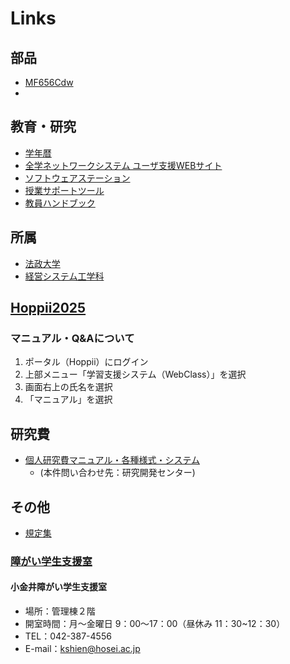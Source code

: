 # Links

## 部品

- [MF656Cdw](https://canon.jp/biz/product/printer/satera/mfp/lineup/mf656cdw)
- 

## 教育・研究

- [学年暦](https://www.hosei.ac.jp/campuslife/guide/gakuji/gakunenreki/)
- [全学ネットワークシステム ユーザ支援WEBサイト](https://netsys.hosei.ac.jp/)
- [ソフトウェアステーション](https://software.k.hosei.ac.jp/)
- [授業サポートツール](https://info.hosei-kyoiku.jp/supporttools/)
- [教員ハンドブック](https://www.hosei.ac.jp/kyoshokuin/handbook/)


## 所属

- [法政大学](https://www.hosei.ac.jp/)
- [経営システム工学科](https://ise-hp.ws.hosei.ac.jp/)

## [Hoppii2025](https://hoppii2025.hosei.ac.jp/)

### マニュアル・Q&Aについて

1. ポータル（Hoppii）にログイン
2. 上部メニュー「学習支援システム（WebClass）」を選択
3. 画面右上の氏名を選択
4. 「マニュアル」を選択

## 研究費

- [個人研究費マニュアル・各種様式・システム](https://www.hosei.ac.jp/suisin/gakunaisha/kojinkenkyuhi/) 
  - (本件問い合わせ先：研究開発センター)


## その他

- [規定集](https://www.hosei.ac.jp/kyoshokuin/kitei/index.html)

### [障がい学生支援室](https://www.hosei.ac.jp/shogai_shienshitsu/)

#### 小金井障がい学生支援室

- 場所：管理棟２階
- 開室時間：月～金曜日 9：00～17：00（昼休み 11：30~12：30）
- TEL：042-387-4556
- E-mail：kshien@hosei.ac.jp